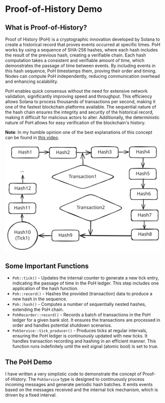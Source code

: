 # Proof-of-History Demo

## What is Proof-of-History?

Proof of History (PoH) is a cryptographic innovation developed by Solana to create a historical record that proves events occurred at specific times. PoH works by using a sequence of SHA-256 hashes, where each hash includes the result of the previous hash, creating a verifiable chain. Each hash computation takes a consistent and verifiable amount of time, which demonstrates the passage of time between events. By including events in this hash sequence, PoH timestamps them, proving their order and timing. Nodes can compute PoH independently, reducing communication overhead and enhancing scalability.

PoH enables quick consensus without the need for extensive network validation, significantly improving speed and throughput. This efficiency allows Solana to process thousands of transactions per second, making it one of the fastest blockchain platforms available. The sequential nature of the hash chain ensures the integrity and security of the historical record, making it difficult for malicious actors to alter. Additionally, the deterministic nature of PoH allows for easy verification of the blockchain's history.

**Note**: In my humble opinion one of the best explanations of this concept can be found in [this video](https://www.youtube.com/watch?v=079mUCjYpZs).

![poh](poh.svg)

## Some Important Functions

* `Poh::tick()` - Updates the internal counter to generate a new tick entry, indicating the passage of time in the PoH ledger. This step includes one application of the hash function.
* `Poh::record()` - Hashes the provided (transaction) data to produce a new hash in the sequence.
* `Poh::hash()` - Computes a number of sequentially nested hashes, extending the PoH chain.
* `PohRecorder::record()` - Records a batch of transactions in the PoH ledger for a given bank slot. It ensures the transactions are processed in order and handles potential shutdown scenarios.
* `PohService::tick_producer()` - Produces ticks at regular intervals, ensuring the PoH ledger is continuously updated with new ticks. It handles transaction recording and hashing in an efficient manner. This function runs indefinitely until the exit signal (atomic bool) is set to true.

## The PoH Demo

I have written a very simplistic code to demonstrate the concept of Proof-of-History. The `PohService` type is designed to continuously process incoming messages and generate periodic hash batches. It emits events based on the messages received and the internal tick mechanism, which is driven by a fixed interval.
